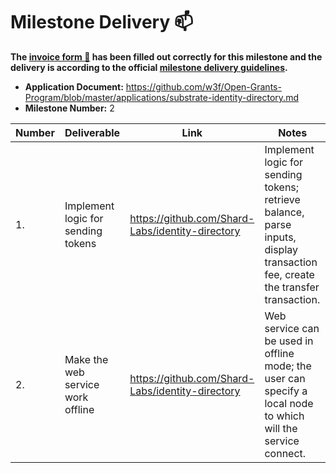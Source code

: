 # Milestone Delivery :mailbox:


**The [invoice form :pencil:](https://docs.google.com/forms/d/e/1FAIpQLSfmNYaoCgrxyhzgoKQ0ynQvnNRoTmgApz9NrMp-hd8mhIiO0A/viewform) has been filled out correctly for this milestone and the delivery is according to the official [milestone delivery guidelines](https://github.com/w3f/General-Grants-Program/blob/master/grants/milestone-deliverables-guidelines.md).**  

* **Application Document:** https://github.com/w3f/Open-Grants-Program/blob/master/applications/substrate-identity-directory.md
* **Milestone Number:** 2


| Number | Deliverable | Link | Notes |
| ------------- | ------------- | ------------- |------------- |
| 1. | Implement logic for sending tokens | https://github.com/Shard-Labs/identity-directory | Implement logic for sending tokens; retrieve balance, parse inputs, display transaction fee, create the transfer transaction. |
| 2. | Make the web service work offline | https://github.com/Shard-Labs/identity-directory | Web service can be used in offline mode; the user can specify a local node to which will the service connect. |

